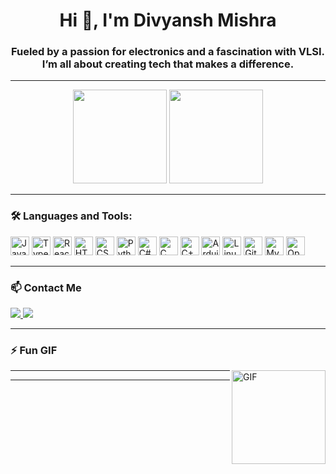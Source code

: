 <h1 align="center">Hi 👋, I'm Divyansh Mishra</h1>
<h3 align="center">Fueled by a passion for electronics and a fascination with VLSI. I’m all about creating tech that makes a difference.</h3>

---

<div align="center">
  <img src="https://github-readme-stats.vercel.app/api?username=divyanshmishra1&show_icons=true&theme=radical&include_all_commits=true&count_private=true&hide_border=true" height="150" />
  <img src="https://github-readme-stats.vercel.app/api/top-langs/?username=divyanshmishra1&layout=compact&langs_count=8&theme=radical&hide_border=true" height="150" />
</div>

---

### 🛠️ Languages and Tools:
<div align="left">
  <img src="https://cdn.jsdelivr.net/gh/devicons/devicon/icons/javascript/javascript-original.svg" height="30" alt="JavaScript" />
  <img src="https://cdn.jsdelivr.net/gh/devicons/devicon/icons/typescript/typescript-original.svg" height="30" alt="TypeScript" />
  <img src="https://cdn.jsdelivr.net/gh/devicons/devicon/icons/react/react-original.svg" height="30" alt="React" />
  <img src="https://cdn.jsdelivr.net/gh/devicons/devicon/icons/html5/html5-original.svg" height="30" alt="HTML5" />
  <img src="https://cdn.jsdelivr.net/gh/devicons/devicon/icons/css3/css3-original.svg" height="30" alt="CSS3" />
  <img src="https://cdn.jsdelivr.net/gh/devicons/devicon/icons/python/python-original.svg" height="30" alt="Python" />
  <img src="https://cdn.jsdelivr.net/gh/devicons/devicon/icons/csharp/csharp-original.svg" height="30" alt="C#" />
  <img src="https://cdn.jsdelivr.net/gh/devicons/devicon/icons/c/c-original.svg" height="30" alt="C" />
  <img src="https://cdn.jsdelivr.net/gh/devicons/devicon/icons/cplusplus/cplusplus-original.svg" height="30" alt="C++" />
  <img src="https://cdn.jsdelivr.net/gh/devicons/devicon/icons/arduino/arduino-original.svg" height="30" alt="Arduino" />
  <img src="https://cdn.jsdelivr.net/gh/devicons/devicon/icons/linux/linux-original.svg" height="30" alt="Linux" />
  <img src="https://cdn.jsdelivr.net/gh/devicons/devicon/icons/git/git-original.svg" height="30" alt="Git" />
  <img src="https://cdn.jsdelivr.net/gh/devicons/devicon/icons/mysql/mysql-original-wordmark.svg" height="30" alt="MySQL" />
  <img src="https://cdn.jsdelivr.net/gh/devicons/devicon/icons/opencv/opencv-original.svg" height="30" alt="OpenCV" />
</div>

---

### 📫 Contact Me
<div align="left">
  <a href="mailto:23bec016@iiitdwd.ac.in">
    <img src="https://img.shields.io/badge/Gmail-D14836?style=for-the-badge&logo=gmail&logoColor=white" />
  </a>
  <a href="https://linkedin.com/in/divyansh-mishra-203664241" target="_blank">
    <img src="https://img.shields.io/badge/LinkedIn-0077B5?style=for-the-badge&logo=linkedin&logoColor=white" />
  </a>
</div>

---

### ⚡ Fun GIF
<img align="right" height="150" src="https://i.imgflip.com/65efzo.gif" alt="GIF" />

---

<!-- Optional: Snake animation (works only if correctly hosted from a public GitHub Actions repo) -->
<!-- Uncomment the next line only if you've set up the GitHub Action for the snake -->

<!-- ![Snake animation](https://github.com/divyanshmishra1/divyanshmishra1/blob/output/github-contribution-grid-snake.svg) -->

---

